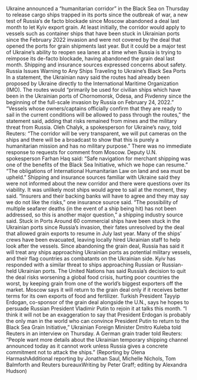 Ukraine announced a “humanitarian corridor” in the Black Sea on Thursday to release cargo ships trapped in its ports since the outbreak of war, a new test of Russia’s de facto blockade since Moscow abandoned a deal last month to let Kyiv export grain.
At least initially, the corridor would apply to vessels such as container ships that have been stuck in Ukrainian ports since the February 2022 invasion and were not covered by the deal that opened the ports for grain shipments last year.
But it could be a major test of Ukraine’s ability to reopen sea lanes at a time when Russia is trying to reimpose its de-facto blockade, having abandoned the grain deal last month. Shipping and insurance sources expressed concerns about safety.
Russia Issues Warning to Any Ships Traveling to Ukraine’s Black Sea Ports
In a statement, the Ukrainian navy said the routes had already been proposed by Ukraine directly to the International Maritime Organization (IMO).
The routes would “primarily be used for civilian ships which have been in the Ukrainian ports of Chornomorsk, Odesa, and Pivdenny since the beginning of the full-scale invasion by Russia on February 24, 2022.”
“Vessels whose owners/captains officially confirm that they are ready to sail in the current conditions will be allowed to pass through the routes,” the statement said, adding that risks remained from mines and the military threat from Russia.
Oleh Chalyk, a spokesperson for Ukraine’s navy, told Reuters: “The corridor will be very transparent, we will put cameras on the ships and there will be a broadcast to show that this is purely a humanitarian mission and has no military purpose.”
There was no immediate response to requests for comment from Moscow.
Deputy U.N. spokesperson Farhan Haq said: “Safe navigation for merchant shipping was one of the benefits of the Black Sea Initiative, which we hope can resume.”
“The obligations of International Humanitarian Law on land and sea must be upheld.”
Shipping and insurance sources familiar with Ukraine said they were not informed about the new corridor and there were questions over its viability. It was unlikely most ships would agree to sail at the moment, they said.
“Insurers and their backing banks will have to agree and they may say we do not like the risks,” one insurance source said.
“The possibility of multiple seafarer deaths (in the event of a ship being hit) has not been addressed, so this is another major question,” a shipping industry source said.
Stuck in Ports
Around 60 commercial ships have been stuck in the Ukrainian ports since Russia’s invasion, their fates unresolved by the deal that allowed grain exports to resume in July last year.
Many of the ships’ crews have been evacuated, leaving locally hired Ukrainian staff to help look after the vessels.
Since abandoning the grain deal, Russia has said it will treat any ships approaching Ukrainian ports as potential military vessels, and their flag countries as combatants on the Ukrainian side. Kyiv has responded with a similar threat to ships approaching Russian or Russian-held Ukrainian ports.
The United Nations has said Russia’s decision to quit the deal risks worsening a global food crisis, hurting poor countries the worst, by keeping grain from one of the world’s biggest exporters off the market.
Moscow says it will return to the grain deal only if it receives better terms for its own exports of food and fertilizer. Turkish President Tayyip Erdogan, co-sponsor of the grain deal alongside the U.N., says he hopes to persuade Russian President Vladimir Putin to rejoin it at talks this month.
“I think it will not be an exaggeration to say that President Erdogan is probably the only man in the world who can convince President Putin to return to the Black Sea Grain Initiative,” Ukrainian Foreign Minister Dmitro Kuleba told Reuters in an interview on Thursday.
A German grain trader told Reuters: “People want more details about the Ukrainian temporary shipping channel announced today as it cannot work unless Russia gives a concrete commitment not to attack the ships.”
(Reporting by Olena HarmashAdditional reporting by Jonathan Saul, Michelle Nichols, Tom Balmforth and Reuters bureauxWriting by Peter Graff; editing by Alexandra Hudson)